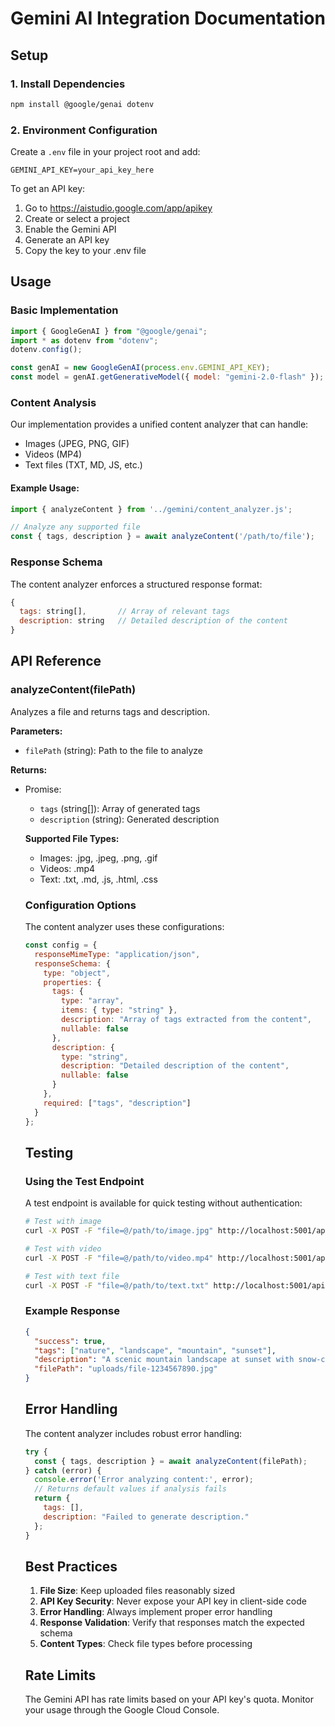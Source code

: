 # Gemini AI Integration Documentation

## Setup

### 1. Install Dependencies
```bash
npm install @google/genai dotenv
```

### 2. Environment Configuration
Create a `.env` file in your project root and add:
```
GEMINI_API_KEY=your_api_key_here
```

To get an API key:
1. Go to https://aistudio.google.com/app/apikey
2. Create or select a project
3. Enable the Gemini API
4. Generate an API key
5. Copy the key to your .env file

## Usage

### Basic Implementation
```javascript
import { GoogleGenAI } from "@google/genai";
import * as dotenv from "dotenv";
dotenv.config();

const genAI = new GoogleGenAI(process.env.GEMINI_API_KEY);
const model = genAI.getGenerativeModel({ model: "gemini-2.0-flash" });
```

### Content Analysis

Our implementation provides a unified content analyzer that can handle:
- Images (JPEG, PNG, GIF)
- Videos (MP4)
- Text files (TXT, MD, JS, etc.)

#### Example Usage:
```javascript
import { analyzeContent } from '../gemini/content_analyzer.js';

// Analyze any supported file
const { tags, description } = await analyzeContent('/path/to/file');
```

### Response Schema
The content analyzer enforces a structured response format:
```javascript
{
  tags: string[],       // Array of relevant tags
  description: string   // Detailed description of the content
}
```

## API Reference

### analyzeContent(filePath)
Analyzes a file and returns tags and description.

**Parameters:**
- `filePath` (string): Path to the file to analyze

**Returns:**
- Promise<Object>:
  - `tags` (string[]): Array of generated tags
  - `description` (string): Generated description

**Supported File Types:**
- Images: .jpg, .jpeg, .png, .gif
- Videos: .mp4
- Text: .txt, .md, .js, .html, .css

### Configuration Options
The content analyzer uses these configurations:

```javascript
const config = {
  responseMimeType: "application/json",
  responseSchema: {
    type: "object",
    properties: {
      tags: {
        type: "array",
        items: { type: "string" },
        description: "Array of tags extracted from the content",
        nullable: false
      },
      description: {
        type: "string",
        description: "Detailed description of the content",
        nullable: false
      }
    },
    required: ["tags", "description"]
  }
};
```

## Testing

### Using the Test Endpoint
A test endpoint is available for quick testing without authentication:

```bash
# Test with image
curl -X POST -F "file=@/path/to/image.jpg" http://localhost:5001/api/test-upload

# Test with video
curl -X POST -F "file=@/path/to/video.mp4" http://localhost:5001/api/test-upload

# Test with text file
curl -X POST -F "file=@/path/to/text.txt" http://localhost:5001/api/test-upload
```

### Example Response
```json
{
  "success": true,
  "tags": ["nature", "landscape", "mountain", "sunset"],
  "description": "A scenic mountain landscape at sunset with snow-capped peaks and orange-tinted clouds",
  "filePath": "uploads/file-1234567890.jpg"
}
```

## Error Handling

The content analyzer includes robust error handling:

```javascript
try {
  const { tags, description } = await analyzeContent(filePath);
} catch (error) {
  console.error('Error analyzing content:', error);
  // Returns default values if analysis fails
  return { 
    tags: [], 
    description: "Failed to generate description." 
  };
}
```

## Best Practices

1. **File Size**: Keep uploaded files reasonably sized
2. **API Key Security**: Never expose your API key in client-side code
3. **Error Handling**: Always implement proper error handling
4. **Response Validation**: Verify that responses match the expected schema
5. **Content Types**: Check file types before processing

## Rate Limits

The Gemini API has rate limits based on your API key's quota. Monitor your usage through the Google Cloud Console.
